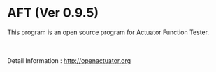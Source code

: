 # AFT (Ver 0.9.5)
This program is an open source program for Actuator Function Tester.

<br><br>
Detail Information : http://openactuator.org
<br><br>
<img src="http://www.solenoid.or.kr/data/OpenTester.png" border="0" alt="">
